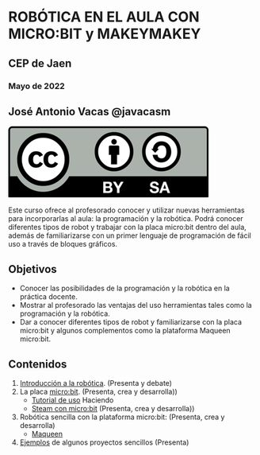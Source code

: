 # ROBÓTICA EN EL AULA CON MICRO:BIT y MAKEYMAKEY

## CEP de Jaen

### Mayo de 2022

## José Antonio Vacas @javacasm

![Licencia CC](./images/Licencia_CC.png)


Este curso ofrece al profesorado conocer y utilizar nuevas herramientas para incorporarlas al aula: la programación y la robótica. Podrá conocer diferentes tipos de robot y trabajar con la placa micro:bit dentro del aula, además de familiarizarse con un primer lenguaje de programación de fácil uso a través de bloques gráficos.

## Objetivos

- Conocer las posibilidades de la programación y la robótica en la práctica docente.
- Mostrar al profesorado las ventajas del uso herramientas tales como la programación y la robótica.
- Dar a conocer diferentes tipos de robot y familiarizarse con la placa micro:bit y algunos complementos como la plataforma Maqueen micro:bit.

## Contenidos


1. [Introducción a la robótica](./IniciacionRobotica.md). (Presenta y debate)
1. La placa [micro:bit](./microbit.md). (Presenta, crea y desarrolla))
    * [Tutorial de uso](./tutorial.md) 
    Haciendo 
    * [Steam con micro:bit](./STEM.md) (Presenta, crea y desarrolla))
1. Robótica sencilla con la plataforma micro:bit:  (Presenta, crea y desarrolla)
    * [Maqueen](./MaQueen.md)
1. [Ejemplos](./ejemplos.md) de algunos proyectos sencillos (Presenta)

